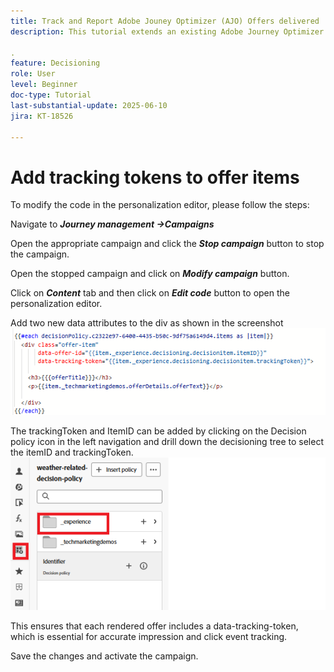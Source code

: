 ```yaml
---
title: Track and Report Adobe Jouney Optimizer (AJO) Offers delivered  vi AJO Offer Decisioning
description: This tutorial extends an existing Adobe Journey Optimizer (AJO) implementation that delivers personalized offers based on contextual data such as temperature. It outlines how to capture impression and interaction events and prepare the data for reporting within Jouney Optimizer.

.
feature: Decisioning
role: User
level: Beginner
doc-type: Tutorial
last-substantial-update: 2025-06-10
jira: KT-18526

---
```

# Add tracking tokens to offer items

To modify the code in the personalization editor, please follow the steps:

Navigate to _**Journey management ->Campaigns**_

Open the appropriate campaign and click the _**Stop campaign**_ button to stop the campaign.

Open the stopped campaign and click on _**Modify campaign**_ button.

Click on _**Content**_ tab and then click on _**Edit code**_ button to open the personalization editor.

Add two new data attributes  to the div as shown in the screenshot
![tracking-token](assets/offer-item-with-tracking-code.png)

The trackingToken and ItemID can be added by clicking on the Decision policy icon in the left navigation and drill down the decisioning tree to select the itemID and trackingToken.
![tracking-token](assets/insert-tracking-token.png)

This ensures that each rendered offer includes a data-tracking-token, which is essential for accurate impression and click event tracking.

Save the changes and activate the campaign.
